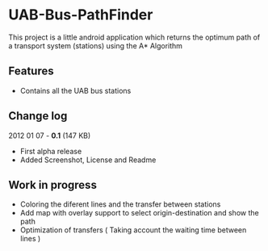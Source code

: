 ﻿# UAB-Bus-PathFinder

This project is a little android application which returns the optimum path of a transport system (stations) using the A* Algorithm

## Features
 * Contains all the UAB bus stations
 

## Change log

2012 01 07 - **0.1** (147 KB)

* First alpha release
* Added Screenshot, License and Readme

## Work in progress

* Coloring the diferent lines and the transfer between stations
* Add map with overlay support to select origin-destination and show the path
* Optimization of transfers ( Taking account the waiting time between lines )
